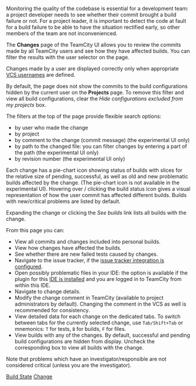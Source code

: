 [//]: # (title: Viewing User Changes in Builds)
[//]: # (auxiliary-id: Viewing User Changes in Builds;Viewing Your Changes)

Monitoring the quality of the codebase is essential for a development team: a project developer needs to see whether their commit brought a build failure or not. For a project leader, it is important to detect the code at fault for a build failure to be able to have the situation rectified early, so other members of the team are not inconvenienced.

The __Changes__ page of the TeamCity UI allows you to review the commits made by all TeamCity users and see how they have affected builds. You can filter the results with the user selector on the page.

Changes made by a user are displayed correctly only when appropriate [VCS usernames](creating-and-managing-users.md#vcs-usernames) are defined.

By default, the page does not show the commits to the build configurations hidden by the current user on the **Projects** page. To remove this filter and view all build configurations, clear the _Hide configurations excluded from my projects_ box.

The filters at the top of the page provide flexible search options: 
- by user who made the change
- by project 
- by comment to the change (commit message) (the experimental UI only)
- by path to the changed file: you can filter changes by entering a part of the path (the experimental UI only)
- by revision number (the experimental UI only)

Each change has a pie-chart icon showing status of builds with slices for the relative size of pending, successful, as well as old and new problematic builds affected by the change. (The pie-chart icon is not available in the experimental UI). Hovering over / clicking the build status icon gives a visual representation of how the user commit has affected different builds. Builds with new/critical problems are listed by default.

Expanding the change or clicking the _See builds_ link lists all builds with the change. 

From this page you can:
* View all commits and changes included into personal builds.
* View how changes have affected the builds.
* See whether there are new failed tests caused by changes.
* Navigate to the issue tracker, if the [issue tracker integration is configured](integrating-teamcity-with-issue-tracker.md).
* Open possibly problematic files in your IDE: the option is available if the plugin for this [IDE is installed](installing-tools.md) and you are logged in to TeamCity from within this IDE.
* Navigate to change details.
* Modify the change comment in TeamCity (available to project administrators by default). Changing the comment in the VCS as well is recommended for consistency.
* View detailed data for each change on the dedicated tabs. To switch between tabs for the currently selected change, use `Tab/Shift+Tab` or mnemonics: `T` for tests, `B` for builds, `F` for files.
* View builds with any of the changes. By default, successful and pending build configurations are hidden from display. Uncheck the corresponding box to view all builds with the change.

Note that problems which have an investigator/responsible are not considered critical (unless you are the investigator).

 <seealso>
        <category ref="concepts">
            <a href="build-state.md">Build State</a>
            <a href="change.md">Change</a>
        </category>
</seealso>
